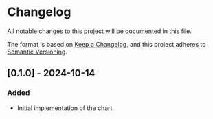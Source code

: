 # Changelog

All notable changes to this project will be documented in this file.

The format is based on [Keep a Changelog],
and this project adheres to [Semantic Versioning].


## [0.1.0] - 2024-10-14

### Added

- Initial implementation of the chart

<!-- Links -->
[keep a changelog]: https://keepachangelog.com/en/1.0.0/
[semantic versioning]: https://semver.org/spec/v2.0.0.html

